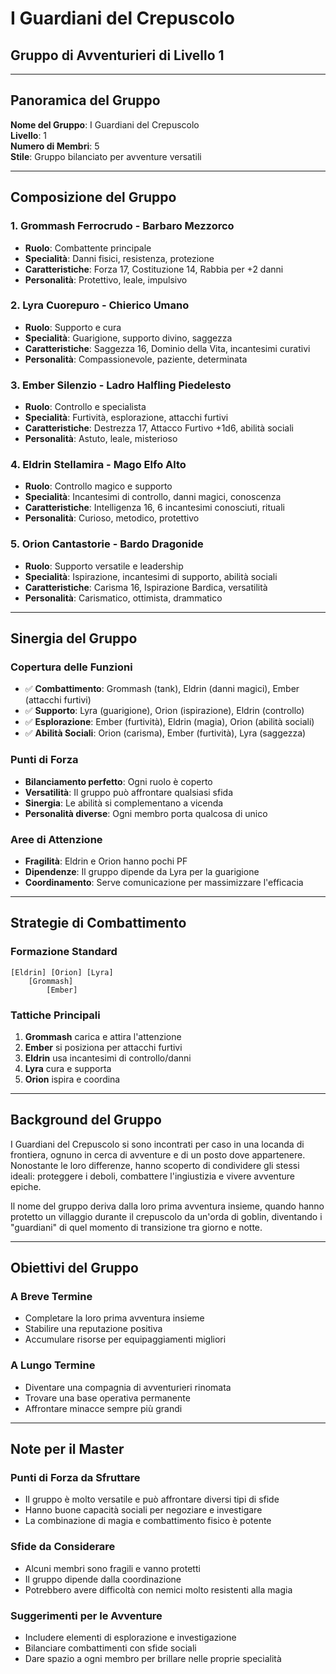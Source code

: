 # I Guardiani del Crepuscolo
## Gruppo di Avventurieri di Livello 1

---

## Panoramica del Gruppo

**Nome del Gruppo**: I Guardiani del Crepuscolo  
**Livello**: 1  
**Numero di Membri**: 5  
**Stile**: Gruppo bilanciato per avventure versatili  

---

## Composizione del Gruppo

### 1. **Grommash Ferrocrudo** - Barbaro Mezzorco
- **Ruolo**: Combattente principale
- **Specialità**: Danni fisici, resistenza, protezione
- **Caratteristiche**: Forza 17, Costituzione 14, Rabbia per +2 danni
- **Personalità**: Protettivo, leale, impulsivo

### 2. **Lyra Cuorepuro** - Chierico Umano
- **Ruolo**: Supporto e cura
- **Specialità**: Guarigione, supporto divino, saggezza
- **Caratteristiche**: Saggezza 16, Dominio della Vita, incantesimi curativi
- **Personalità**: Compassionevole, paziente, determinata

### 3. **Ember Silenzio** - Ladro Halfling Piedelesto
- **Ruolo**: Controllo e specialista
- **Specialità**: Furtività, esplorazione, attacchi furtivi
- **Caratteristiche**: Destrezza 17, Attacco Furtivo +1d6, abilità sociali
- **Personalità**: Astuto, leale, misterioso

### 4. **Eldrin Stellamira** - Mago Elfo Alto
- **Ruolo**: Controllo magico e supporto
- **Specialità**: Incantesimi di controllo, danni magici, conoscenza
- **Caratteristiche**: Intelligenza 16, 6 incantesimi conosciuti, rituali
- **Personalità**: Curioso, metodico, protettivo

### 5. **Orion Cantastorie** - Bardo Dragonide
- **Ruolo**: Supporto versatile e leadership
- **Specialità**: Ispirazione, incantesimi di supporto, abilità sociali
- **Caratteristiche**: Carisma 16, Ispirazione Bardica, versatilità
- **Personalità**: Carismatico, ottimista, drammatico

---

## Sinergia del Gruppo

### **Copertura delle Funzioni**
- ✅ **Combattimento**: Grommash (tank), Eldrin (danni magici), Ember (attacchi furtivi)
- ✅ **Supporto**: Lyra (guarigione), Orion (ispirazione), Eldrin (controllo)
- ✅ **Esplorazione**: Ember (furtività), Eldrin (magia), Orion (abilità sociali)
- ✅ **Abilità Sociali**: Orion (carisma), Ember (furtività), Lyra (saggezza)

### **Punti di Forza**
- **Bilanciamento perfetto**: Ogni ruolo è coperto
- **Versatilità**: Il gruppo può affrontare qualsiasi sfida
- **Sinergia**: Le abilità si complementano a vicenda
- **Personalità diverse**: Ogni membro porta qualcosa di unico

### **Aree di Attenzione**
- **Fragilità**: Eldrin e Orion hanno pochi PF
- **Dipendenze**: Il gruppo dipende da Lyra per la guarigione
- **Coordinamento**: Serve comunicazione per massimizzare l'efficacia

---

## Strategie di Combattimento

### **Formazione Standard**
```
[Eldrin] [Orion] [Lyra]
    [Grommash]
        [Ember]
```

### **Tattiche Principali**
1. **Grommash** carica e attira l'attenzione
2. **Ember** si posiziona per attacchi furtivi
3. **Eldrin** usa incantesimi di controllo/danni
4. **Lyra** cura e supporta
5. **Orion** ispira e coordina

---

## Background del Gruppo

I Guardiani del Crepuscolo si sono incontrati per caso in una locanda di frontiera, ognuno in cerca di avventure e di un posto dove appartenere. Nonostante le loro differenze, hanno scoperto di condividere gli stessi ideali: proteggere i deboli, combattere l'ingiustizia e vivere avventure epiche.

Il nome del gruppo deriva dalla loro prima avventura insieme, quando hanno protetto un villaggio durante il crepuscolo da un'orda di goblin, diventando i "guardiani" di quel momento di transizione tra giorno e notte.

---

## Obiettivi del Gruppo

### **A Breve Termine**
- Completare la loro prima avventura insieme
- Stabilire una reputazione positiva
- Accumulare risorse per equipaggiamenti migliori

### **A Lungo Termine**
- Diventare una compagnia di avventurieri rinomata
- Trovare una base operativa permanente
- Affrontare minacce sempre più grandi

---

## Note per il Master

### **Punti di Forza da Sfruttare**
- Il gruppo è molto versatile e può affrontare diversi tipi di sfide
- Hanno buone capacità sociali per negoziare e investigare
- La combinazione di magia e combattimento fisico è potente

### **Sfide da Considerare**
- Alcuni membri sono fragili e vanno protetti
- Il gruppo dipende dalla coordinazione
- Potrebbero avere difficoltà con nemici molto resistenti alla magia

### **Suggerimenti per le Avventure**
- Includere elementi di esplorazione e investigazione
- Bilanciare combattimenti con sfide sociali
- Dare spazio a ogni membro per brillare nelle proprie specialità

